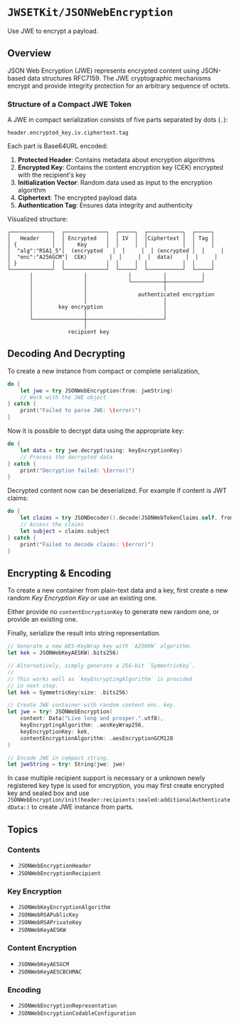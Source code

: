 # ``JWSETKit/JSONWebEncryption``

Use JWE to encrypt a payload.

## Overview

JSON Web Encryption (JWE) represents encrypted content using JSON-based 
data structures RFC7159. The JWE cryptographic mechanisms encrypt 
and provide integrity protection for an arbitrary sequence of octets.

### Structure of a Compact JWE Token

A JWE in compact serialization consists of five parts separated by dots (`.`):

```
header.encrypted_key.iv.ciphertext.tag
```

Each part is Base64URL encoded:

1. **Protected Header**: Contains metadata about encryption algorithms
2. **Encrypted Key**: Contains the content encryption key (CEK) encrypted with the recipient's key
3. **Initialization Vector**: Random data used as input to the encryption algorithm
4. **Ciphertext**: The encrypted payload data
5. **Authentication Tag**: Ensures data integrity and authenticity

Visualized structure:
```
┌─────────────┐  ┌─────────────┐  ┌─────┐  ┌───────────┐  ┌─────┐
│   Header    │  │ Encrypted   │  │ IV  │  │Ciphertext │  │ Tag │
│ {           │  │    Key      │  │     │  │           │  │     │
│  "alg":"RSA1_5"│  (encrypted   │  │     │  │ (encrypted │  │     │
│  "enc":"A256GCM"│  CEK)       │  │     │  │  data)    │  │     │
│ }           │  │             │  │     │  │           │  │     │
└─────────────┘  └─────────────┘  └─────┘  └───────────┘  └─────┘
       │                │             │          │           │
       │                │             └──────────┼───────────┘
       │                │                        │
       │                │                authenticated encryption
       │                │                        │
       │        key encryption                   │
       │                │                        │
       └────────────────┼────────────────────────┘
                        │
                   recipient key
```

## Decoding And Decrypting

To create a new instance from compact or complete serialization,

``` swift
do {
    let jwe = try JSONWebEncryption(from: jweString)
    // Work with the JWE object
} catch {
    print("Failed to parse JWE: \(error)")
}
```

Now it is possible to decrypt data using the appropriate key:

```swift
do {
    let data = try jwe.decrypt(using: keyEncryptionKey)
    // Process the decrypted data
} catch {
    print("Decryption failed: \(error)")
}
```

Decrypted content now can be deserialized. For example if content is JWT claims:

```swift
do {
    let claims = try JSONDecoder().decode(JSONWebTokenClaims.self, from: data)
    // Access the claims
    let subject = claims.subject
} catch {
    print("Failed to decode claims: \(error)")
}
```

## Encrypting & Encoding

To create a new container from plain-text data and a key, first
create a new random *Key Encryption Key* or use an existing one.

Either provide no `contentEncryptionKey` to generate new random one,
or provide an existing one.

Finally, serialize the result into string representation.

```swift
// Generate a new AES-KeyWrap key with `A256KW` algorithm.
let kek = JSONWebKeyAESKW(.bits256)

// Alternatively, simply generate a 256-bit `SymmetricKey`.
//
// This works well as `keyEncryptingAlgorithm` is provided
// in next step.
let kek = SymmetricKey(size: .bits256)

// Create JWE container with random content enc. key.
let jwe = try! JSONWebEncryption(
    content: Data("Live long and prosper.".utf8),
    keyEncryptingAlgorithm: .aesKeyWrap256,
    keyEncryptionKey: kek,
    contentEncryptionAlgorithm: .aesEncryptionGCM128
)

// Encode JWE in compact string.
let jweString = try! String(jwe: jwe)
```

In case multiple recipient support is necessary or a unknown newly registered key type
is used for encryption, you may first create encrypted key and sealed box and use 
``JSONWebEncryption/init(header:recipients:sealed:additionalAuthenticatedData:)``
to create JWE instance from parts.

## Topics

### Contents

- ``JSONWebEncryptionHeader``
- ``JSONWebEncryptionRecipient``

### Key Encryption

- ``JSONWebKeyEncryptionAlgorithm``
- ``JSONWebRSAPublicKey``
- ``JSONWebRSAPrivateKey``
- ``JSONWebKeyAESKW``

### Content Encryption

- ``JSONWebKeyAESGCM``
- ``JSONWebKeyAESCBCHMAC``

### Encoding

- ``JSONWebEncryptionRepresentation``
- ``JSONWebEncryptionCodableConfiguration``
